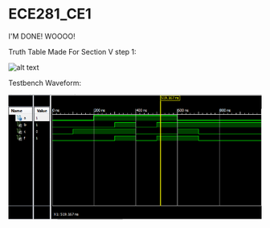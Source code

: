 ECE281_CE1
==========

I'M DONE! WOOOO!

Truth Table Made For Section V step 1:

![alt text](https://github.com/AnthonyEcheverry/ECE281_CE1/blob/master/Truth_table_notebook.png "Truth Table")


Testbench Waveform:

![alt text](https://github.com/AnthonyEcheverry/ECE281_CE1/blob/master/CE1_Truthtable.PNG "Testbench Waveform")

